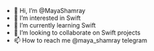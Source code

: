 - 👋 Hi, I’m @MayaShamray
- 👀 I’m interested in Swift
- 🌱 I’m currently learning Swift
- 💞️ I’m looking to collaborate on Swift projects
- 📫 How to reach me @maya_shamray telegram

<!---
MayaShamray/MayaShamray is a ✨ special ✨ repository because its `README.md` (this file) appears on your GitHub profile.
You can click the Preview link to take a look at your changes.
--->
